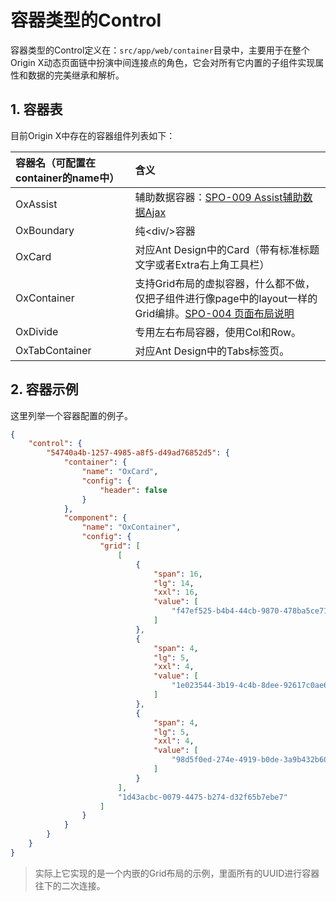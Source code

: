 # 容器类型的Control

容器类型的Control定义在：`src/app/web/container`目录中，主要用于在整个Origin X动态页面链中扮演中间连接点的角色，它会对所有它内置的子组件实现属性和数据的完美继承和解析。

## 1. 容器表

目前Origin X中存在的容器组件列表如下：

| 容器名（可配置在container的name中） | 含义 |
| :--- | :--- |
| OxAssist | 辅助数据容器：[SPO-009 Assist辅助数据Ajax](/specification/3-specification-origin-x/spo-009-assistfu-zhu-shu-ju-ajax.html) |
| OxBoundary | 纯&lt;div/&gt;容器 |
| OxCard | 对应Ant Design中的Card（带有标准标题文字或者Extra右上角工具栏） |
| OxContainer | 支持Grid布局的虚拟容器，什么都不做，仅把子组件进行像page中的layout一样的Grid编排。[SPO-004 页面布局说明](/specification/3-specification-origin-x/spo-004-ye-mian-bu-ju-shuo-ming.html) |
| OxDivide | 专用左右布局容器，使用Col和Row。 |
| OxTabContainer | 对应Ant Design中的Tabs标签页。 |

## 2. 容器示例

这里列举一个容器配置的例子。

```json
{
    "control": {
        "54740a4b-1257-4985-a8f5-d49ad76852d5": {
            "container": {
                "name": "OxCard",
                "config": {
                    "header": false
                }
            },
            "component": {
                "name": "OxContainer",
                "config": {
                    "grid": [
                        [
                            {
                                "span": 16,
                                "lg": 14,
                                "xxl": 16,
                                "value": [
                                    "f47ef525-b4b4-44cb-9870-478ba5ce71ff"
                                ]
                            },
                            {
                                "span": 4,
                                "lg": 5,
                                "xxl": 4,
                                "value": [
                                    "1e023544-3b19-4c4b-8dee-92617c0ae6c0"
                                ]
                            },
                            {
                                "span": 4,
                                "lg": 5,
                                "xxl": 4,
                                "value": [
                                    "98d5f0ed-274e-4919-b0de-3a9b432b60b8"
                                ]
                            }
                        ],
                        "1d43acbc-0079-4475-b274-d32f65b7ebe7"
                    ]
                }
            }
        }
    }
}
```

> 实际上它实现的是一个内嵌的Grid布局的示例，里面所有的UUID进行容器往下的二次连接。




